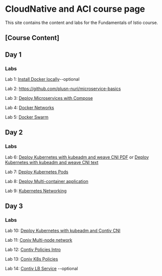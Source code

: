 # CloudNative and ACI course page 

This site contains the content and labs for the Fundamentals of Istio course. 

## [Course Content]

## Day 1 

### Labs

Lab 1: [Install Docker locally](labs/01-docker-daemon)--optional

Lab 2: https://github.com/plusn-nuri/microservice-basics 

Lab 3: [Deploy Microservices with Compose](labs/03-compose) 

Lab 4: [Docker Networks](labs/docker-network-labs/index.md)

Lab 5: [Docker Swarm](labs/docker-swarm/index.md)


## Day 2

### Labs 

Lab 6: [Deploy Kubernetes with kubeadm and weave CNI PDF](labs/k8s-network-labs/Install%20Kubernetes%20on%20AWS.pdf)  or [Deploy Kubernetes with kubeadm and weave CNI text](labs/k8s-net-labs/index.md)


Lab 7: [Deploy Kubernetes Pods](labs/04-pods/index.md)

Lab 8: [Deploy Multi-container application](labs/05-multi/index.md)

Lab 9: [Kubernetes Networking](labs/kubernetes-net/index.md)

## Day 3

### Labs 

Lab 10: [Deploy Kubernetes with kubeadm and Contiv CNI](labs/contiv-deploy-labs/index.md)

Lab 11: [Coniv Multi-node network](labs/contiv-network/index.md)

Lab 12: [Contiv Policies Intro](labs/contiv-policies/index.md)

Lab 13: [Coniv K8s Policies](labs/k8s-contiv-policies/index.md)

Lab 14: [Contiv LB Service](http://contiv.github.io/documents/networking/services.html) --optional






